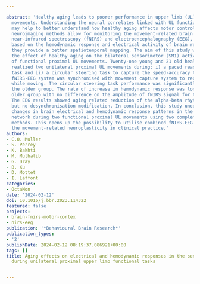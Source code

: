 ---
abstract: 'Healthy aging leads to poorer performance in upper limb (UL) daily living
  movements. Understanding the neural correlates linked with UL functional movements
  may help to better understand how healthy aging affects motor control. Two non-invasive
  neuroimaging methods allow for monitoring the movement-related brain activity: functional
  near-infrared spectroscopy (fNIRS) and electroencephalography (EEG), respectively
  based on the hemodynamic response and electrical activity of brain regions. Coupled,
  they provide a better spatiotemporal mapping. The aim of this study was to evaluate
  the effect of healthy aging on the bilateral sensorimotor (SM1) activation patterns
  of functional proximal UL movements. Twenty-one young and 21 old healthy participants
  realized two unilateral proximal UL movements during: i) a paced reaching target
  task and ii) a circular steering task to capture the speed-accuracy trade-off. Combined
  fNIRS-EEG system was synchronised with movement capture system to record SM1 activation
  while moving. The circular steering task performance was significantly lower for
  the older group. The rate of increase in hemodynamic response was longer in the
  older group with no difference on the amplitude of fNIRS signal for the two tasks.
  The EEG results showed aging related reduction of the alpha-beta rhythms synchronisation
  but no desynchronisation modification. In conclusion, this study uncovers the age-related
  changes in brain electrical and hemodynamic response patterns in the bilateral sensorimotor
  network during two functional proximal UL movements using two complementary neuroimaging
  methods. This opens up the possibility to utilise combined fNIRS-EEG for monitoring
  the movement-related neuroplasticity in clinical practice.'
authors:
- C.O. Muller
- S. Perrey
- K. Bakhti
- M. Muthalib
- G. Dray
- B. Xu
- D. Mottet
- I. Laffont
categories:
- OctaMon
date: '2024-02-12'
doi: 10.1016/j.bbr.2023.114322
featured: false
projects:
- brain-fnirs-motor-cortex
- nirs-eeg
publication: '*Behavioural Brain Research*'
publication_types:
- '2'
publishDate: 2024-02-12 08:19:37.086921+00:00
tags: []
title: Aging effects on electrical and hemodynamic responses in the sensorimotor network
  during unilateral proximal upper limb functional tasks

---

